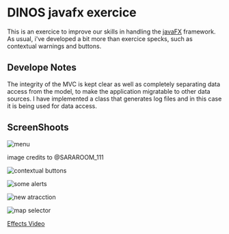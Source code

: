 # DINOS javafx exercice

This is an exercice to improve our skills in handling the [javaFX](https://openjfx.io/) framework. 
As usual, i've developed a bit more than exercice specks, such as contextual warnings and buttons.



## Develope Notes

The integrity of the MVC is kept clear as well as completely separating data access from the model, to make the application migratable to other data sources.
I have implemented a class that generates log files and in this case it is being used for data access.

## ScreenShoots

![menu](screenShoots/menu.png)

image credits to @SARAROOM_111

![contextual buttons](screenShoots/dinoTablecontextualButtons.png)

![some alerts](screenShoots/some_alerts.png)

![new atracction](screenShoots/newAtracction.png)

![map selector](screenShoots/mapSelector.png)

[Effects Video](screenShoots/effectsOverview.webm)